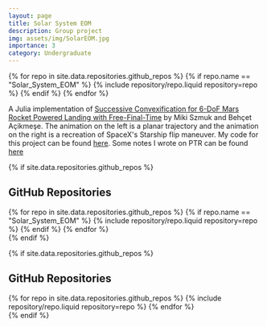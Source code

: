 ```yaml
---
layout: page
title: Solar System EOM
description: Group project
img: assets/img/SolarEOM.jpg
importance: 3
category: Undergraduate
---
```

{% for repo in site.data.repositories.github_repos %}
  {% if repo.name == "Solar_System_EOM" %}
    {% include repository/repo.liquid repository=repo %}
  {% endif %}
{% endfor %}



A Julia implementation of [Successive Convexification for 6-DoF Mars Rocket Powered Landing with Free-Final-Time](https://arxiv.org/pdf/1802.03827.pdf) by Miki Szmuk and Behçet Açikmeşe. The animation on the left is a planar trajectory and the animation on the right is a recreation of SpaceX's Starship flip maneuver. My code for this project can be found [here](https://github.com/govindchari/PTR). Some notes I wrote on PTR can be found [here](/assets/pdf/PTR%20Walkthrough.pdf)

{% if site.data.repositories.github_repos %}

## GitHub Repositories

<div class="repositories d-flex flex-wrap flex-md-row flex-column justify-content-between align-items-center">
  {% for repo in site.data.repositories.github_repos %}
    {% if repo.name == "Solar_System_EOM" %}
      {% include repository/repo.liquid repository=repo %}
    {% endif %}
  {% endfor %}
</div>
{% endif %}

{% if site.data.repositories.github_repos %}

## GitHub Repositories

<div class="repositories d-flex flex-wrap flex-md-row flex-column justify-content-between align-items-center">
  {% for repo in site.data.repositories.github_repos %}
    {% include repository/repo.liquid repository=repo %}
  {% endfor %}
</div>
{% endif %}

